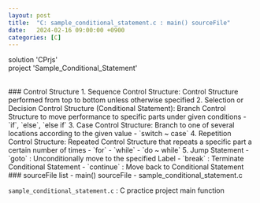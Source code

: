 ```yaml
---
layout: post
title:  "C: sample_conditional_statement.c : main() sourceFile"
date:   2024-02-16 09:00:00 +0900
categories: [C]
---
```


solution 'CPrjs'   
project 'Sample_Conditional_Statement'   
   
<br />
### Control Structure   
1. Sequence Control Structure: Control Structure performed from top to bottom unless otherwise specified   
2. Selection or Decision Control Structure (Conditional Statement): Branch Control Structure to move performance to specific parts under given conditions   
 - `if`, `else`, `else if`   
3. Case Control Structure: Branch to one of several locations according to the given value   
 - `switch ~ case`   
4. Repetition Control Structure: Repeated Control Structure that repeats a specific part a certain number of times   
 - `for`   
 - `while`   
 - `do ~ while`   
5. Jump Statement   
 - `goto` : Unconditionally move to the specified Label   
 - `break` : Terminate Conditional Statement   
 - `continue` : Move back to Conditional Statement   
   
<br />
### sourceFile list - main() sourceFile - sample_conditional_statement.c   
   
`sample_conditional_statement.c` : C practice project main function   
   
```c

```
